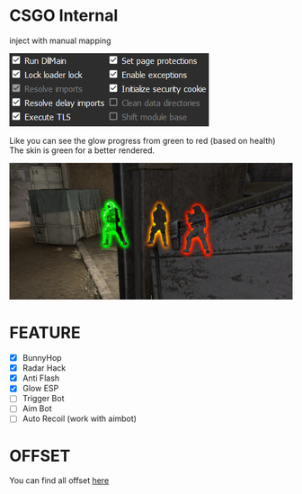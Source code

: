 ﻿# CSGO Internal

inject with manual mapping

<img src="img/ManualMappingCSGO.PNG">

Like you can see the glow progress from green to red (based on health)<br>
The skin is green for a better rendered.

<img src="img/GlowRender.PNG">

# FEATURE
- [x] BunnyHop
- [x] Radar Hack
- [x] Anti Flash
- [x] Glow ESP
- [ ] Trigger Bot
- [ ] Aim Bot
- [ ] Auto Recoil (work with aimbot)

# OFFSET
You can find all offset <a href="https://github.com/frk1/hazedumper/blob/master/csgo.hpp">here</a>
